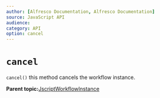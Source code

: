 ```yaml
---
author: [Alfresco Documentation, Alfresco Documentation]
source: JavaScript API
audience: 
category: API
option: cancel
---
```


# `cancel`

`cancel()` this method cancels the workflow instance.

**Parent topic:**[JscriptWorkflowInstance](../references/API-JS-WorkflowInstance.md)

